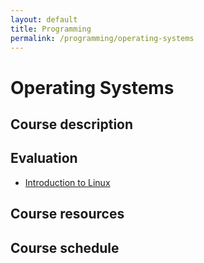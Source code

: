 ```yaml
---
layout: default
title: Programming
permalink: /programming/operating-systems
---
```


# Operating Systems

## Course description

## Evaluation

* [Introduction to Linux](/cstopics/programming/operating-systems/into-linux)

## Course resources

## Course schedule
